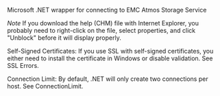 Microsoft .NET wrapper for connecting to EMC Atmos Storage Service

*Note* If you download the help (CHM) file with Internet Explorer, you probably need to right-click on the file, select properties, and click "Unblock" before it will display properly.

Self-Signed Certificates: If you use SSL with self-signed certificates, you either need to install the certificate in Windows or disable validation. See SSL Errors.

Connection Limit: By default, .NET will only create two connections per host. See ConnectionLimit.
